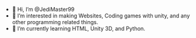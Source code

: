 - 👋 Hi, I’m @JediMaster99
- 👀 I’m interested in making Websites, Coding games with unity, and any other programming related things.
- 🌱 I’m currently learning HTML, Unity 3D, and Python.

<!---
JediMaster99/JediMaster99 is a ✨ special ✨ repository because its `README.md` (this file) appears on your GitHub profile.
You can click the Preview link to take a look at your changes.
--->
